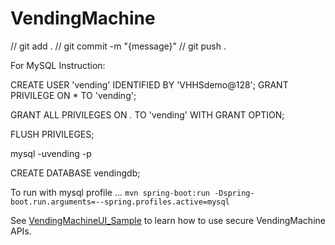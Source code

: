 # VendingMachine

// git add .
// git commit -m "{message}"
// git push .

For MySQL Instruction:

CREATE USER 'vending' IDENTIFIED BY 'VHHSdemo@128';
GRANT PRIVILEGE ON \* TO 'vending';

GRANT ALL PRIVILEGES ON _._ TO 'vending' WITH GRANT OPTION;

FLUSH PRIVILEGES;

mysql -uvending -p

CREATE DATABASE vendingdb;

To run with mysql profile ...
`mvn spring-boot:run -Dspring-boot.run.arguments=--spring.profiles.active=mysql`

See [VendingMachineUI_Sample](https://github.com/jigsheth57/VendingMachineUI_Sample) to learn how to use secure VendingMachine APIs.
